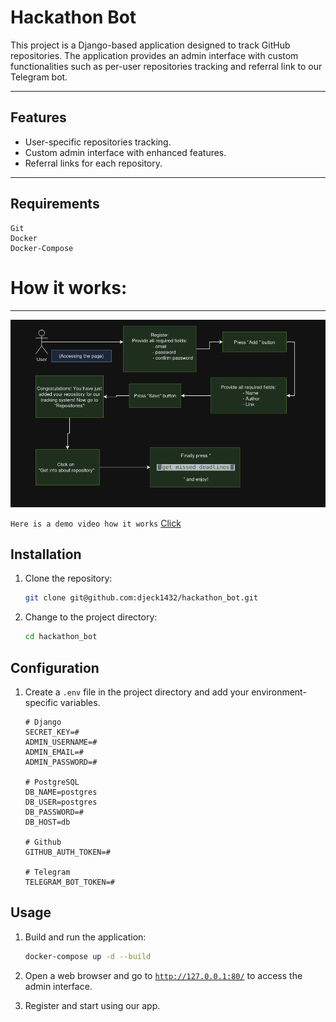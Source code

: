 # Hackathon Bot

This project is a Django-based application designed to track GitHub repositories. The application provides an admin interface with custom functionalities such as per-user repositories tracking and referral link to our Telegram bot.
<hr>

## Features

- User-specific repositories tracking.
- Custom admin interface with enhanced features.
- Referral links for each repository.
<hr>

## Requirements

```
Git
Docker
Docker-Compose
```

# How it works:
<hr>

![An instruction image](docs/instructions.png)


`Here is a demo video how it works` [Click](https://drive.google.com/file/d/1DIh_qi31TtLu4YQ2SeFZc9y-NWDoQeTu/view?usp=drive_link)

## Installation

1. Clone the repository:
    ```sh
    git clone git@github.com:djeck1432/hackathon_bot.git
    ```

2. Change to the project directory:
    ```sh
    cd hackathon_bot
    ```

## Configuration

1. Create a `.env` file in the project directory and add your environment-specific variables.

    ```dotenv
    # Django
    SECRET_KEY=#
    ADMIN_USERNAME=#
    ADMIN_EMAIL=#
    ADMIN_PASSWORD=#

    # PostgreSQL
    DB_NAME=postgres
    DB_USER=postgres
    DB_PASSWORD=#
    DB_HOST=db

    # Github
    GITHUB_AUTH_TOKEN=#

    # Telegram
    TELEGRAM_BOT_TOKEN=#
    ```

## Usage

1. Build and run the application:
    ```sh
    docker-compose up -d --build
    ```

2. Open a web browser and go to [`http://127.0.0.1:80/`](http://127.0.0.1:80/) to access the admin interface.

3. Register and start using our app.

